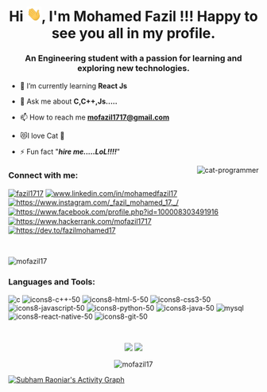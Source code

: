 <h1 align="center" >Hi <img src="https://raw.githubusercontent.com/ptprashanttripathi/ptprashanttripathi/master/hi.gif" alt="wave" width="30px">, I'm Mohamed Fazil !!! Happy to see you all in my profile.</h1>
<h3 align="center">An Engineering student with a passion for learning and exploring new technologies.</h3>

- 🌱 I’m currently learning **React Js**

- 💬 Ask me about **C,C++,Js.....**

- 📫 How to reach me **mofazil1717@gmail.com**

- 😻I love Cat 🐾

- ⚡ Fun fact "***hire me.....LoL!!!!***"
<img src="https://c.tenor.com/hHaVzeiH-hcAAAAC/imsickofwork-technologysu-x.gif" alt="cat-programmer" align="right">
<h3 align="left">Connect with me:</h3>
<p align="left">
<a href="https://twitter.com/fazil1717" target="blank"><img align="center" src="https://user-images.githubusercontent.com/85509306/138258874-23d2ae16-e102-4b61-b737-9fc6f81e556b.png" alt="fazil1717" height="50" width="50" /></a>
<a href="https://www.linkedin.com/in/mohamedfazil17/" target="blank"><img align="center" src="https://user-images.githubusercontent.com/85509306/138258869-61a34a74-0994-48b5-bc35-1427299bb38c.png" alt="www.linkedin.com/in/mohamedfazil17" height="50" width="50" /></a>
<a href="https://www.instagram.com/_fazil_mohamed_17._/" target="blank"><img align="center" src="https://user-images.githubusercontent.com/85509306/138258865-1de4ac87-cf80-4d41-b7e6-6cd0769024d4.png" alt="https://www.instagram.com/_fazil_mohamed_17._/" height="50" width="50" /></a>
<a href="https://www.facebook.com/profile.php?id=100008303491916" target="blank"><img align="center" src="https://user-images.githubusercontent.com/85509306/138258859-996c5bd4-dcc5-4128-a2c9-c9f70709f84a.png" alt="https://www.facebook.com/profile.php?id=100008303491916" height="50" width="50" /></a>
<a href="https://www.hackerrank.com/mofazil1717" target="blank"><img align="center" src="https://user-images.githubusercontent.com/85509306/138258881-7cb45f97-3d79-46d1-882e-1b7b5b919003.png" alt="https://www.hackerrank.com/mofazil1717" height="43" width="43" /></a>
<a href="https://dev.to/fazilmohamed17" target="blank"><img align="center" src="https://user-images.githubusercontent.com/85509306/138258878-f883eb74-67f0-4d51-84a1-75a36cb7592c.png" alt="https://dev.to/fazilmohamed17" height="50" width="50" /></a>
</p>
<br>
<p align="left"> <img src="https://komarev.com/ghpvc/?username=mofazil17&label=Profile%20views&color=0e75b6&style=flat" alt="mofazil17"/> </p>
<h3 align="left">Languages and Tools:</h3>

![c](https://user-images.githubusercontent.com/85509306/138152751-0f3ab8c8-228c-4779-b2b9-6257bcc4ae56.png)
![icons8-c++-50](https://user-images.githubusercontent.com/85509306/138154133-20b5ae8f-f50b-4b3a-aea2-fcbb9a561b80.png)
![icons8-html-5-50](https://user-images.githubusercontent.com/85509306/138154169-1f4b4be6-445a-41f2-9ac7-35758be2ae3a.png)
![icons8-css3-50](https://user-images.githubusercontent.com/85509306/138154185-7420f31a-1825-4d52-9d79-8b068ef12dc7.png)
![icons8-javascript-50](https://user-images.githubusercontent.com/85509306/138154180-b3a20378-a7be-4894-adbb-b95e74ae1071.png)
![icons8-python-50](https://user-images.githubusercontent.com/85509306/138153899-82919014-79b1-4059-8412-f5b37059a4a7.png)
![icons8-java-50](https://user-images.githubusercontent.com/85509306/138153909-336e0b2d-2831-4809-9768-c6593aaf4eaa.png)
![mysql](https://user-images.githubusercontent.com/85509306/138153925-5222ad69-b16f-4d5a-9303-5718d623a063.png)
![icons8-react-native-50](https://user-images.githubusercontent.com/85509306/138153934-cd97913c-04a4-4581-b4f5-53a1194ac141.png)
![icons8-git-50](https://user-images.githubusercontent.com/85509306/138153946-8a59baca-39d8-4f33-b729-5fd799ca1fbb.png)

<br>
<p align="center">
  <img width="48%" src="https://github-readme-stats.vercel.app/api?username=mofazil17&show_icons=true&theme=chartreuse-dark" />
  <img width="28%" src="https://github-readme-stats.vercel.app/api/top-langs/?username=mofazil17&theme=chartreuse-dark" />
</p> 

<p style="margin:10px;" align="center"><img align="center" src="https://github-readme-streak-stats.herokuapp.com/?user=mofazil17&theme=chartreuse-dark" alt="mofazil17" /></p>

<a href="https://github.com/SubhamRaoniar28/github-readme-activity-graph"><img alt="Subham Raoniar's Activity Graph" src="https://activity-graph.herokuapp.com/graph?username=mofazil17&bg_color=000000&color=7FFE00&line=197300&point=00ADFE&hide_border=false&border_radius=5" /></a>
